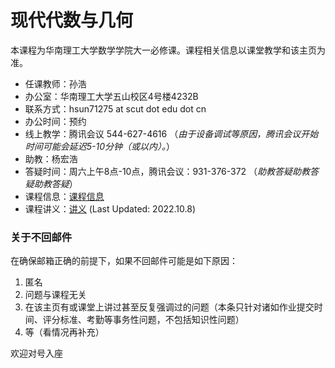 # 现代代数与几何

本课程为华南理工大学数学学院大一必修课。课程相关信息以课堂教学和该主页为准。

* 任课教师：孙浩
* 办公室：华南理工大学五山校区4号楼4232B
* 联系方式：hsun71275 at scut dot edu dot cn
* 办公时间：预约
* 线上教学：腾讯会议 544-627-4616 （*由于设备调试等原因，腾讯会议开始时间可能会延迟5-10分钟（或以内）。*）
* 助教：杨宏浩
* 答疑时间：周六上午8点-10点，腾讯会议：931-376-372 （*助教答疑助教答疑助教答疑*）
* 课程信息：[课程信息](Teaching_Material/Syllabus_Modern_Alg_and_Geom.pdf)
* 课程讲义：[讲义](Teaching_Material/Notes_Modern_Alg_and_Geom.pdf) (Last Updated: 2022.10.8)


### 关于不回邮件

在确保邮箱正确的前提下，如果不回邮件可能是如下原因：
1. 匿名
2. 问题与课程无关
3. 在该主页有或课堂上讲过甚至反复强调过的问题（本条只针对诸如作业提交时间、评分标准、考勤等事务性问题，不包括知识性问题）
4. 等（看情况再补充）

欢迎对号入座
